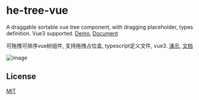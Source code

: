 # he-tree-vue
A draggable sortable vue tree component, with dragging placeholder, types definition. Vue3 supported. [Demo](https://he-tree-vue.phphe.com), [Document](https://he-tree-vue.phphe.com)

可拖拽可排序vue树组件, 支持拖拽占位盒, typescript定义文件, vue3. [演示](https://he-tree-vue.phphe.com/zh), [文档](https://he-tree-vue.phphe.com/zh)

![image](https://github.com/phphe/he-tree-vue/blob/master/public/demo.gif?raw=true)

## License
[MIT](http://opensource.org/licenses/MIT)